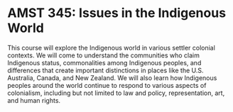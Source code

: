 # AMST 345: Issues in the Indigenous World

This course will explore the Indigenous world in various settler colonial contexts. We will come to understand the communities who claim Indigenous status, commonalities among Indigenous peoples, and differences that create important distinctions in places like the U.S. Australia, Canada, and New Zealand. We will also learn how Indigenous peoples around the world continue to respond to various aspects of colonialism, including but not limited to law and policy, representation, art, and human rights.